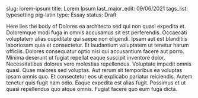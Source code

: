 slug: lorem-ipsum
title: Lorem Ipsum
last_major_edit: 09/06/2021
tags_list: typesetting
           pig-latin
type: Essay
status: Draft

Here lies the body of Dolores ea architecto sed qui non quasi expedita et. Doloremque modi fuga in omnis accusamus sit est perferendis. Occaecati voluptatem alias cupiditate qui saepe non eligendi. Ipsam aut est blanditiis laboriosam quia et consectetur. Et laudantium voluptatem ut tenetur harum officiis. Dolores consequatur optio nisi qui accusantium facere aut porro. Minima deserunt ut fugiat repellat eaque suscipit inventore dolor. Necessitatibus dolores vero molestias repellendus. Voluptate impedit omnis quasi. Quae maiores sed voluptas. Aut rerum sit temporibus ea voluptas ipsam omnis quo. Et consectetur eos ut explicabo pariatur reiciendis. Autem tenetur quis fugit nam odio. Eaque expedita est alias fugit. Possimus et ut quasi repellendus quo atque omnis. Fugiat facere quo eum fuga dicta.
